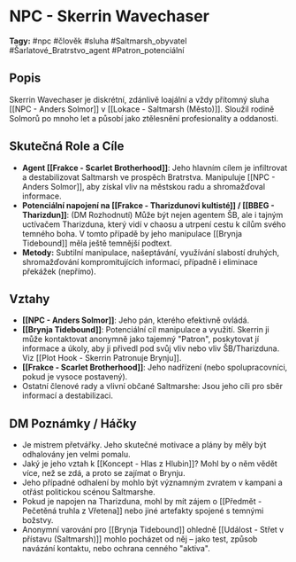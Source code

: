 # NPC - Skerrin Wavechaser

**Tagy:** #npc #člověk #sluha #Saltmarsh_obyvatel #Šarlatové_Bratrstvo_agent #Patron_potenciální

## Popis
Skerrin Wavechaser je diskrétní, zdánlivě loajální a vždy přítomný sluha [[NPC - Anders Solmor]] v [[Lokace - Saltmarsh (Město)]]. Sloužil rodině Solmorů po mnoho let a působí jako ztělesnění profesionality a oddanosti.

## Skutečná Role a Cíle
*   **Agent [[Frakce - Scarlet Brotherhood]]**: Jeho hlavním cílem je infiltrovat a destabilizovat Saltmarsh ve prospěch Bratrstva. Manipuluje [[NPC - Anders Solmor]], aby získal vliv na městskou radu a shromažďoval informace.
*   **Potenciální napojení na [[Frakce - Tharizdunovi kultisté]] / [[BBEG - Tharizdun]]**: (DM Rozhodnutí) Může být nejen agentem ŠB, ale i tajným uctívačem Tharizduna, který vidí v chaosu a utrpení cestu k cílům svého temného boha. V tomto případě by jeho manipulace [[Brynja Tidebound]] měla ještě temnější podtext.
*   **Metody:** Subtilní manipulace, našeptávání, využívání slabostí druhých, shromažďování kompromitujících informací, případně i eliminace překážek (nepřímo).

## Vztahy
*   **[[NPC - Anders Solmor]]**: Jeho pán, kterého efektivně ovládá.
*   **[[Brynja Tidebound]]**: Potenciální cíl manipulace a využití. Skerrin ji může kontaktovat anonymně jako tajemný "Patron", poskytovat jí informace a úkoly, aby ji přivedl pod svůj vliv nebo vliv ŠB/Tharizduna. Viz [[Plot Hook - Skerrin Patronuje Brynju]].
*   **[[Frakce - Scarlet Brotherhood]]**: Jeho nadřízení (nebo spolupracovníci, pokud je vysoce postavený).
*   Ostatní členové rady a vlivní občané Saltmarshe: Jsou jeho cíli pro sběr informací a destabilizaci.

## DM Poznámky / Háčky
*   Je mistrem přetvářky. Jeho skutečné motivace a plány by měly být odhalovány jen velmi pomalu.
*   Jaký je jeho vztah k [[Koncept - Hlas z Hlubin]]? Mohl by o něm vědět více, než se zdá, a proto se zajímat o Brynju.
*   Jeho případné odhalení by mohlo být významným zvratem v kampani a otřást politickou scénou Saltmarshe.
*   Pokud je napojen na Tharizduna, mohl by mít zájem o [[Předmět - Pečetěná truhla z Vřetena]] nebo jiné artefakty spojené s temnými božstvy.
*   Anonymní varování pro [[Brynja Tidebound]] ohledně [[Událost - Střet v přístavu (Saltmarsh)]] mohlo pocházet od něj – jako test, způsob navázání kontaktu, nebo ochrana cenného "aktiva".
